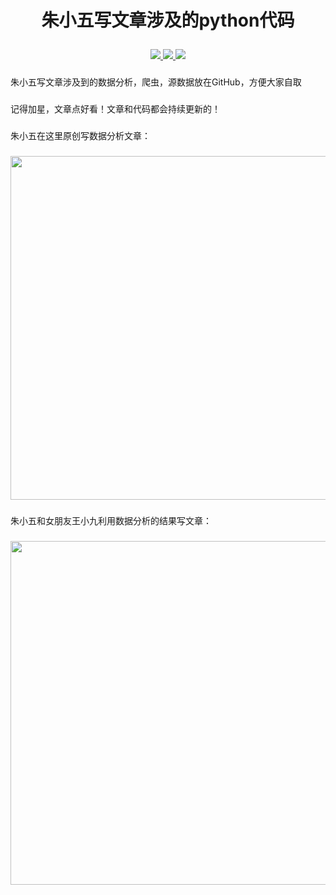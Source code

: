 # <p align="center">朱小五写文章涉及的python代码</p>


<p align="center">
    <a href="">
        <img src="https://img.shields.io/badge/状态-持续更新中-brightgreen.svg">
        </a>
    <a href="https://github.com/python/cpython">
        <img src="https://img.shields.io/badge/Python-3.6-blue.svg">
        </a>
    <a href="https://wx2.sinaimg.cn/mw690/006udgLmly1g8ailhbj4nj30p00anmy8.jpg">
        <img src="https://img.shields.io/static/v1.svg?label=%E5%BE%AE%E4%BF%A1%E5%85%AC%E4%BC%97%E5%8F%B7&message=%E5%87%B9%E5%87%B8%E7%8E%A9%E6%95%B0%E6%8D%AE&color=ff69b4">
        </a>
</p>

### 
朱小五写文章涉及到的数据分析，爬虫，源数据放在GitHub，方便大家自取
</br>

### 
记得加星，文章点好看！文章和代码都会持续更新的！

### 
朱小五在这里原创写数据分析文章：
### 
<img src="https://github.com/zpw1995/aotodata/blob/master/wanshuju.jpg" width="550" />

### 
朱小五和女朋友王小九利用数据分析的结果写文章：
### 
<img src="https://github.com/zpw1995/aotodata/blob/master/aotudata.png" width="550" />





